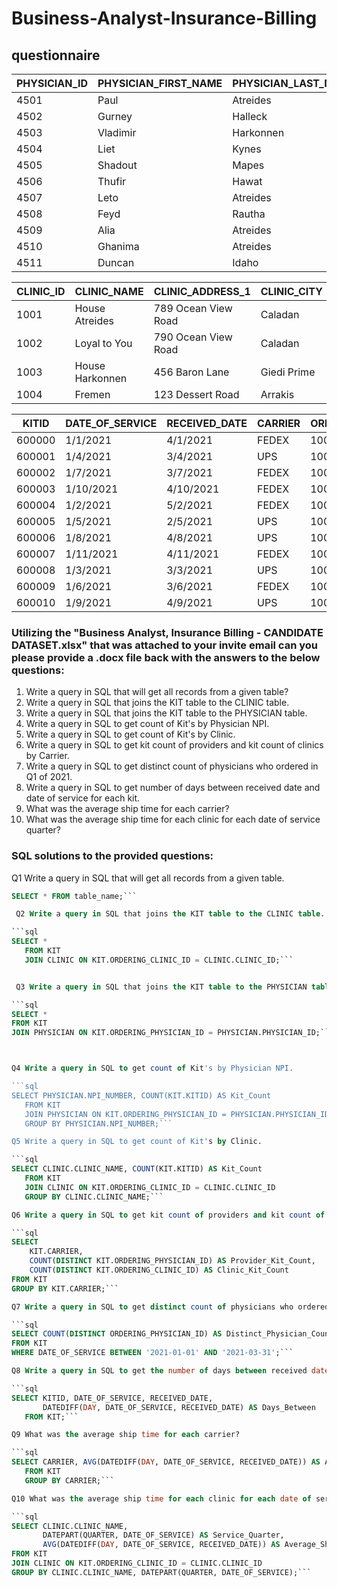 # Business-Analyst-Insurance-Billing
 ## questionnaire 



| PHYSICIAN_ID | PHYSICIAN_FIRST_NAME | PHYSICIAN_LAST_NAME | CREDENTIALS | NPI_NUMBER  |
|--------------|----------------------|---------------------|-------------|-------------|
| 4501         | Paul                 | Atreides            | NP          | 5540025212  |
| 4502         | Gurney               | Halleck             | MD          | 9083536138  |
| 4503         | Vladimir             | Harkonnen           | MD          | 3472738009  |
| 4504         | Liet                 | Kynes               | MFM         | 2951264553  |
| 4505         | Shadout              | Mapes               | NP          | 1161350857  |
| 4506         | Thufir               | Hawat               | MD          | 5579307246  |
| 4507         | Leto                 | Atreides            | MD          | 7080808397  |
| 4508         | Feyd                 | Rautha              | MD          | 9658650083  |
| 4509         | Alia                 | Atreides            | MS          | 8900676113  |
| 4510         | Ghanima              | Atreides            | MFM         | 9337905023  |
| 4511         | Duncan               | Idaho               | NP          | 9337905123  |







| CLINIC_ID | CLINIC_NAME    | CLINIC_ADDRESS_1      | CLINIC_CITY | CLINIC_ZIP | CLINIC_STATE |
|-----------|----------------|-----------------------|-------------|------------|--------------|
| 1001      | House Atreides | 789 Ocean View Road   | Caladan     | 78644      | TX           |
| 1002      | Loyal to You   | 790 Ocean View Road   | Caladan     | 78644      | TX           |
| 1003      | House Harkonnen| 456 Baron Lane        | Giedi Prime | 78641      | TX           |
| 1004      | Fremen         | 123 Dessert Road      | Arrakis     | 78724      | TX           |






| KITID  | DATE_OF_SERVICE | RECEIVED_DATE | CARRIER | ORDERING_CLINIC_ID | ORDERING_PHYSICIAN_ID |
|--------|-----------------|---------------|---------|--------------------|-----------------------|
| 600000 | 1/1/2021        | 4/1/2021      | FEDEX   | 1001               | 4501                  |
| 600001 | 1/4/2021        | 3/4/2021      | UPS     | 1002               | 4502                  |
| 600002 | 1/7/2021        | 3/7/2021      | FEDEX   | 1003               | 4503                  |
| 600003 | 1/10/2021       | 4/10/2021     | FEDEX   | 1004               | 4504                  |
| 600004 | 1/2/2021        | 5/2/2021      | FEDEX   | 1004               | 4505                  |
| 600005 | 1/5/2021        | 2/5/2021      | UPS     | 1002               | 4506                  |
| 600006 | 1/8/2021        | 4/8/2021      | UPS     | 1001               | 4507                  |
| 600007 | 1/11/2021       | 4/11/2021     | FEDEX   | 1003               | 4508                  |
| 600008 | 1/3/2021        | 3/3/2021      | UPS     | 1001               | 4509                  |
| 600009 | 1/6/2021        | 3/6/2021      | FEDEX   | 1001               | 4510                  |
| 600010 | 1/9/2021        | 4/9/2021      | UPS     | 1002               | 4511                  |






### Utilizing the "Business Analyst, Insurance Billing - CANDIDATE DATASET.xlsx" that was attached to your invite email can you please provide a .docx file back with the answers to the below questions: 

1. Write a query in SQL that will get all records from a given table? 
2. Write a query in SQL that joins the KIT table to the CLINIC table. 
3. Write a query in SQL that joins the KIT table to the PHYSICIAN table. 
4. Write a query in SQL to get count of Kit's by Physician NPI. 
5. Write a query in SQL to get count of Kit's by Clinic. 
6. Write a query in SQL to get kit count of providers and kit count of clinics by Carrier. 
7. Write a query in SQL to get distinct count of physicians who ordered in Q1 of 2021.
8. Write a query in SQL to get number of days between received date and date of service for each kit. 
9. What was the average ship time for each carrier? 
10. What was the average ship time for each clinic for each date of service quarter? 

### SQL solutions to the provided questions:

 Q1 Write a query in SQL that will get all records from a given table.

```sql
SELECT * FROM table_name;```

 Q2 Write a query in SQL that joins the KIT table to the CLINIC table.

```sql
SELECT *
   FROM KIT
   JOIN CLINIC ON KIT.ORDERING_CLINIC_ID = CLINIC.CLINIC_ID;```


 Q3 Write a query in SQL that joins the KIT table to the PHYSICIAN table.

```sql
SELECT *
FROM KIT
JOIN PHYSICIAN ON KIT.ORDERING_PHYSICIAN_ID = PHYSICIAN.PHYSICIAN_ID;```



Q4 Write a query in SQL to get count of Kit's by Physician NPI.

```sql
SELECT PHYSICIAN.NPI_NUMBER, COUNT(KIT.KITID) AS Kit_Count
   FROM KIT
   JOIN PHYSICIAN ON KIT.ORDERING_PHYSICIAN_ID = PHYSICIAN.PHYSICIAN_ID
   GROUP BY PHYSICIAN.NPI_NUMBER;```

Q5 Write a query in SQL to get count of Kit's by Clinic.

```sql
SELECT CLINIC.CLINIC_NAME, COUNT(KIT.KITID) AS Kit_Count
   FROM KIT
   JOIN CLINIC ON KIT.ORDERING_CLINIC_ID = CLINIC.CLINIC_ID
   GROUP BY CLINIC.CLINIC_NAME;```

Q6 Write a query in SQL to get kit count of providers and kit count of clinics by Carrier.

```sql
SELECT 
    KIT.CARRIER,
    COUNT(DISTINCT KIT.ORDERING_PHYSICIAN_ID) AS Provider_Kit_Count,
    COUNT(DISTINCT KIT.ORDERING_CLINIC_ID) AS Clinic_Kit_Count
FROM KIT
GROUP BY KIT.CARRIER;```

Q7 Write a query in SQL to get distinct count of physicians who ordered in Q1 of 2021.

```sql
SELECT COUNT(DISTINCT ORDERING_PHYSICIAN_ID) AS Distinct_Physician_Count
FROM KIT
WHERE DATE_OF_SERVICE BETWEEN '2021-01-01' AND '2021-03-31';```

Q8 Write a query in SQL to get the number of days between received date and date of service for each kit.

```sql
SELECT KITID, DATE_OF_SERVICE, RECEIVED_DATE,
       DATEDIFF(DAY, DATE_OF_SERVICE, RECEIVED_DATE) AS Days_Between
   FROM KIT;```

Q9 What was the average ship time for each carrier?

```sql
SELECT CARRIER, AVG(DATEDIFF(DAY, DATE_OF_SERVICE, RECEIVED_DATE)) AS Average_Ship_Time
   FROM KIT
   GROUP BY CARRIER;```

Q10 What was the average ship time for each clinic for each date of service quarter?

```sql
SELECT CLINIC.CLINIC_NAME, 
       DATEPART(QUARTER, DATE_OF_SERVICE) AS Service_Quarter,
       AVG(DATEDIFF(DAY, DATE_OF_SERVICE, RECEIVED_DATE)) AS Average_Ship_Time
FROM KIT
JOIN CLINIC ON KIT.ORDERING_CLINIC_ID = CLINIC.CLINIC_ID
GROUP BY CLINIC.CLINIC_NAME, DATEPART(QUARTER, DATE_OF_SERVICE);```







